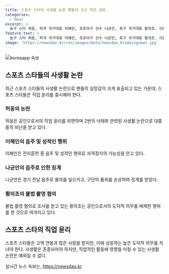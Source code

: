 ```yaml
---
title: 스포츠 스타의 사생활 논란 팬들의 크고 작은 실망
categories:
  - News
excerpt: >
  농구 스타 허웅, 피겨 국가대표 이해인, 프로야구 선수 나균안, 축구 국가대표 황의조. 이들의 사생활 논란으로 팬들의 실망이 깊어지고 있다. 국가대표로서의 의무를 저버리고 음주나 불법촬영 등 도덕적 의무를 위반한 행위들이 거론되며, 이들의 이미지는 타격을 입고 있다. 특히 허웅의 여친 고소와 낙태 의혹, 이해인의 음주 및 성추행 의혹, 나균안의 술자리와 야유, 그리고 황의조의 불법촬영 혐의로 인한 비난이 크다. 스포츠 스타들은 공인으로서의 도덕적 의무를 잊지 말아야 한다. #허웅 #이해인 #나균안 #황의조
feature_text: >
  농구 스타 허웅, 피겨 국가대표 이해인, 프로야구 선수 나균안, 축구 국가대표 황의조. 이들의 사생활 논란으로 팬들의 실망이 깊어지고 있다. 국가대표로서의 의무를 저버리고 음주나 불법촬영 등 도덕적 의무를 위반한 행위들이 거론되며, 이들의 이미지는 타격을 입고 있다. 특히 허웅의 여친 고소와 낙태 의혹, 이해인의 음주 및 성추행 의혹, 나균안의 술자리와 야유, 그리고 황의조의 불법촬영 혐의로 인한 비난이 크다. 스포츠 스타들은 공인으로서의 도덕적 의무를 잊지 말아야 한다. #허웅 #이해인 #나균안 #황의조
image: 'https://newsdao.kr/res/images/meta/newsdao_breakingnews.jpg'
---
```


<p><img src="https://newsdao.kr/res/images/meta/newsdao_breakingnews.jpg" alt="koreaapp 속보" /></p>

<h2 data-ke-size="size26">스포츠 스타들의 사생활 논란</h2>

<p data-ke-size="size16">최근 스포츠 스타들의 사생활 논란으로 팬들의 실망감이 크게 표출되고 있는 가운데, 스포츠 스타들은 직업 윤리를 중시해야 한다.</p>

<h3>허웅의 논란</h3>

<p data-ke-size="size16">허웅은 공인으로서의 직업 윤리를 외면하며 2번의 낙태와 관련된 사생활 논란으로 대중들의 비난을 받고 있다.</p>

<h3>이해인의 음주 및 성적인 행위</h3>

<p data-ke-size="size16">이해인은 전지훈련 중 음주 및 성적인 행위로 자격정지의 가능성을 안고 있다.</p>

<h3>나균안의 음주로 인한 징계</h3>

<p data-ke-size="size16">나균안은 경기 전날 음주로 물의를 일으키고, 구단의 품위를 손상하여 징계를 받았다.</p>

<h3>황의조의 불법 촬영 혐의</h3>

<p data-ke-size="size16">불법 촬영 혐의로 조사를 받고 있는 황의조는 공인으로서의 도덕적 의무를 배제한 행위를 한 것으로 여겨지고 있다.</p>

<h2 data-ke-size="size26">스포츠 스타의 직업 윤리</h2>

<p data-ke-size="size16">스포츠 스타들은 고액 연봉과 많은 사랑을 받지만, 이에 상응하는 높은 도덕적 의무를 지녀야 한다. 사생활은 존중되어야 하지만, 직업적인 활동에 영향을 미칠 수 있는 사생활 논란은 예외일 수 없다.</p>
실시간 뉴스 속보는, <a href="https://newsdao.kr" rel="dofollow">https://newsdao.kr</a>


